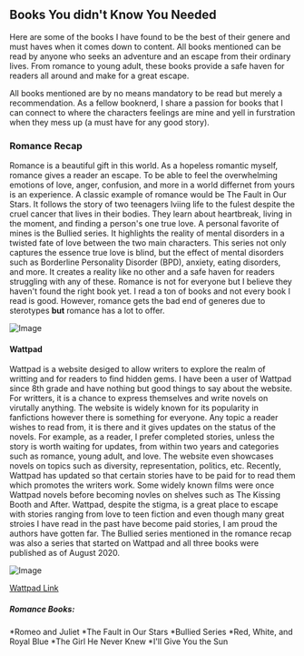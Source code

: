 ## Books You didn't Know You Needed

Here are some of the books I have found to be the best of their genere and must haves when it comes down to content. All books mentioned can be read by anyone who seeks an adventure and an escape from their ordinary lives. From romance to young adult, these books provide a safe haven for readers all around and make for a great escape. 

All books mentioned are by no means mandatory to be read but merely a recommendation. As a fellow booknerd, I share a passion for books that I can connect to where the characters feelings are mine and yell in furstration when they mess up (a must have for any good story).
### Romance Recap

Romance is a beautiful gift in this world. As a hopeless romantic myself, romance gives a reader an escape. To be able to feel the overwhelming emotions of love, anger, confusion, and more in a world differnet from yours is an experience. A classic example of romance would be The Fault in Our Stars. It follows the story of two teenagers lviing life to the fulest despite the cruel cancer that lives in their bodies. They learn about heartbreak, living in the moment, and finding a person's one true love. A personal favorite of mines is the Bullied series. It highlights the reality of mental disorders in a twisted fate of love between the two main characters. This series not only captures the essence true love is blind, but the effect of mental disorders such as Borderline Personality Disorder (BPD), anxiety, eating disorders, and more. It creates a reality like no other and a safe haven for readers struggling with any of these. Romance is not for everyone but I believe they haven't found the right book yet. I read a ton of books and not every book I read is good. However, romance gets the bad end of generes due to sterotypes **but** romance has a lot to offer. 

![Image](https://www.eharmony.co.uk/dating-advice/wp-content/uploads/2018/04/whatislove-960x640.jpg)

#### **Wattpad** 

Wattpad is a website desiged to allow writers to explore the realm of writting and for readers to find hidden gems. I have been a user of Wattpad since 8th grade and have nothing but good things to say about the website. For writters, it is a chance to express themselves and write novels on virutally anything. The website is widely known for its popularity in fanfictions however there is something for everyone. Any topic a reader wishes to read from, it is there and it gives updates on the status of the novels. For example, as a reader, I prefer completed stories, unless the story is worth waiting for updates, from within two years and categories such as romance, young adult, and love. The website even showcases novels on topics such as diversity, representation, politics, etc. Recently, Wattpad has updated so that certain stories have to be paid for to read them which promotes the writers work. Some widely known films were once Wattpad novels before becoming novles on shelves such as The Kissing Booth and After. Wattpad, despite the stigma, is a great place to escape with stories ranging from love to teen fiction and even though many great stroies I have read in the past have become paid stories, I am proud the authors have gotten far. The Bullied series mentioned in the romance recap was also a series that started on Wattpad and all three books were published as of August 2020. 

![Image](https://media-exp1.licdn.com/dms/image/C4E1BAQG8YBVf4DtLrg/company-background_10000/0?e=2159024400&v=beta&t=hOiRmmvUEwRPPoLTeKpdAWvOaXRL0JqoWK0e0WFxYCE)


[Wattpad Link](https://www.wattpad.com/) 

##### **Romance Books:**

*Romeo and Juliet
*The Fault in Our Stars
*Bullied Series
*Red, White, and Royal Blue
*The Girl He Never Knew
*I'll Give You the Sun



